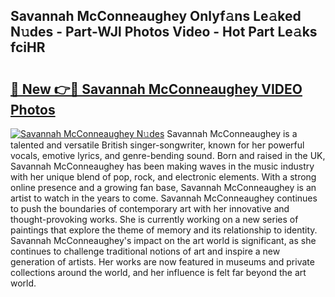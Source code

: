 ## Savannah McConneaughey Onlyf𝚊ns Le𝚊ked N𝚞des - Part-WJl Photos Video - Hot Part Le𝚊ks fciHR

# <h2><a href="http://ac34592.deff.icu/?id=Savannah+McConneaughey">🔗 New 👉🔴 Savannah McConneaughey VIDEO Photos</a></h2>

[![Savannah McConneaughey N𝚞des](https://i.imgur.com/rIISA9y.gif)](http://ac34592.deff.icu/?id=Savannah+McConneaughey)
Savannah McConneaughey is a talented and versatile British singer-songwriter, known for her powerful vocals, emotive lyrics, and genre-bending sound. Born and raised in the UK, Savannah McConneaughey has been making waves in the music industry with her unique blend of pop, rock, and electronic elements. With a strong online presence and a growing fan base, Savannah McConneaughey is an artist to watch in the years to come. Savannah McConneaughey continues to push the boundaries of contemporary art with her innovative and thought-provoking works. She is currently working on a new series of paintings that explore the theme of memory and its relationship to identity. Savannah McConneaughey's impact on the art world is significant, as she continues to challenge traditional notions of art and inspire a new generation of artists. Her works are now featured in museums and private collections around the world, and her influence is felt far beyond the art world.
